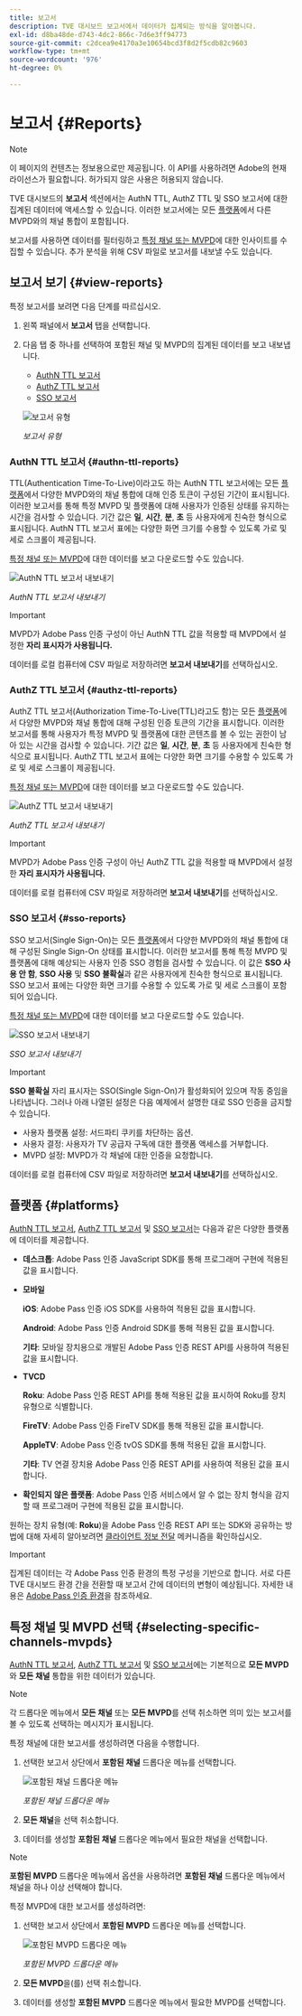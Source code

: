 ```yaml
---
title: 보고서
description: TVE 대시보드 보고서에서 데이터가 집계되는 방식을 알아봅니다.
exl-id: d8ba48de-d743-4dc2-866c-7d6e3ff94773
source-git-commit: c2dcea9e4170a3e10654bcd3f8d2f5cdb82c9603
workflow-type: tm+mt
source-wordcount: '976'
ht-degree: 0%

---
```


# 보고서 {#Reports}

>[!NOTE]
>
>이 페이지의 컨텐츠는 정보용으로만 제공됩니다. 이 API를 사용하려면 Adobe의 현재 라이선스가 필요합니다. 허가되지 않은 사용은 허용되지 않습니다.

TVE 대시보드의 **보고서** 섹션에서는 AuthN TTL, AuthZ TTL 및 SSO 보고서에 대한 집계된 데이터에 액세스할 수 있습니다. 이러한 보고서에는 모든 [플랫폼](#platforms)에서 다른 MVPD와의 채널 통합이 포함됩니다.

보고서를 사용하면 데이터를 필터링하고 [특정 채널 또는 MVPD](#selecting-specific-channels-mvpds)에 대한 인사이트를 수집할 수 있습니다. 추가 분석을 위해 CSV 파일로 보고서를 내보낼 수도 있습니다.

## 보고서 보기 {#view-reports}

특정 보고서를 보려면 다음 단계를 따르십시오.

1. 왼쪽 패널에서 **보고서** 탭을 선택합니다.
1. 다음 탭 중 하나를 선택하여 포함된 채널 및 MVPD의 집계된 데이터를 보고 내보냅니다.
   * [AuthN TTL 보고서](#authn-ttl-reports)
   * [AuthZ TTL 보고서](#authz-ttl-reports)
   * [SSO 보고서](#sso-reports)

   ![보고서 유형](assets/type-of-reports.png)

   *보고서 유형*

### AuthN TTL 보고서 {#authn-ttl-reports}

TTL(Authentication Time-To-Live)이라고도 하는 AuthN TTL 보고서에는 모든 [플랫폼](#platforms)에서 다양한 MVPD와의 채널 통합에 대해 인증 토큰이 구성된 기간이 표시됩니다. 이러한 보고서를 통해 특정 MVPD 및 플랫폼에 대해 사용자가 인증된 상태를 유지하는 시간을 검사할 수 있습니다. 기간 값은 **일**, **시간**, **분**, **초** 등 사용자에게 친숙한 형식으로 표시됩니다. AuthN TTL 보고서 표에는 다양한 화면 크기를 수용할 수 있도록 가로 및 세로 스크롤이 제공됩니다.

[특정 채널 또는 MVPD](#selecting-specific-channels-mvpds)에 대한 데이터를 보고 다운로드할 수도 있습니다.

![AuthN TTL 보고서 내보내기](assets/authn-ttl-reports.png)

*AuthN TTL 보고서 내보내기*

>[!IMPORTANT]
>
> MVPD가 Adobe Pass 인증 구성이 아닌 AuthN TTL 값을 적용할 때 MVPD에서 설정한 **자리 표시자가 사용됩니다.**

데이터를 로컬 컴퓨터에 CSV 파일로 저장하려면 **보고서 내보내기**&#x200B;를 선택하십시오.

### AuthZ TTL 보고서 {#authz-ttl-reports}

AuthZ TTL 보고서(Authorization Time-To-Live(TTL)라고도 함)는 모든 [플랫폼](#platforms)에서 다양한 MVPD와 채널 통합에 대해 구성된 인증 토큰의 기간을 표시합니다. 이러한 보고서를 통해 사용자가 특정 MVPD 및 플랫폼에 대한 콘텐츠를 볼 수 있는 권한이 남아 있는 시간을 검사할 수 있습니다. 기간 값은 **일**, **시간**, **분**, **초** 등 사용자에게 친숙한 형식으로 표시됩니다. AuthZ TTL 보고서 표에는 다양한 화면 크기를 수용할 수 있도록 가로 및 세로 스크롤이 제공됩니다.

[특정 채널 또는 MVPD](#selecting-specific-channels-mvpds)에 대한 데이터를 보고 다운로드할 수도 있습니다.

![AuthZ TTL 보고서 내보내기](assets/authz-ttl-reports.png)

*AuthZ TTL 보고서 내보내기*

>[!IMPORTANT]
>
> MVPD가 Adobe Pass 인증 구성이 아닌 AuthZ TTL 값을 적용할 때 MVPD에서 설정한 **자리 표시자가 사용됩니다.**

데이터를 로컬 컴퓨터에 CSV 파일로 저장하려면 **보고서 내보내기**&#x200B;를 선택하십시오.

### SSO 보고서 {#sso-reports}

SSO 보고서(Single Sign-On)는 모든 [플랫폼](#platforms)에서 다양한 MVPD와의 채널 통합에 대해 구성된 Single Sign-On 상태를 표시합니다. 이러한 보고서를 통해 특정 MVPD 및 플랫폼에 대해 예상되는 사용자 인증 SSO 경험을 검사할 수 있습니다. 이 값은 **SSO 사용 안 함**, **SSO 사용** 및 **SSO 불확실**&#x200B;과 같은 사용자에게 친숙한 형식으로 표시됩니다. SSO 보고서 표에는 다양한 화면 크기를 수용할 수 있도록 가로 및 세로 스크롤이 포함되어 있습니다.

[특정 채널 또는 MVPD](#selecting-specific-channels-mvpds)에 대한 데이터를 보고 다운로드할 수도 있습니다.

![SSO 보고서 내보내기](assets/sso-reports.png)

*SSO 보고서 내보내기*

>[!IMPORTANT]
>
> **SSO 불확실** 자리 표시자는 SSO(Single Sign-On)가 활성화되어 있으며 작동 중임을 나타냅니다. 그러나 아래 나열된 설정은 다음 예제에서 설명한 대로 SSO 인증을 금지할 수 있습니다.
>
> * 사용자 플랫폼 설정: 서드파티 쿠키를 차단하는 옵션.
> * 사용자 결정: 사용자가 TV 공급자 구독에 대한 플랫폼 액세스를 거부합니다.
> * MVPD 설정: MVPD가 각 채널에 대한 인증을 요청합니다.

데이터를 로컬 컴퓨터에 CSV 파일로 저장하려면 **보고서 내보내기**&#x200B;를 선택하십시오.

## 플랫폼 {#platforms}

[AuthN TTL 보고서](#authn-ttl-reports), [AuthZ TTL 보고서](#authz-ttl-reports) 및 [SSO 보고서](#sso-reports)는 다음과 같은 다양한 플랫폼에 데이터를 제공합니다.

* **데스크톱**: Adobe Pass 인증 JavaScript SDK를 통해 프로그래머 구현에 적용된 값을 표시합니다.

* **모바일**

  **iOS**: Adobe Pass 인증 iOS SDK를 사용하여 적용된 값을 표시합니다.

  **Android**: Adobe Pass 인증 Android SDK를 통해 적용된 값을 표시합니다.

  **기타**: 모바일 장치용으로 개발된 Adobe Pass 인증 REST API를 사용하여 적용된 값을 표시합니다.

* **TVCD**

  **Roku**: Adobe Pass 인증 REST API를 통해 적용된 값을 표시하여 Roku를 장치 유형으로 식별합니다.

  **FireTV**: Adobe Pass 인증 FireTV SDK를 통해 적용된 값을 표시합니다.

  **AppleTV**: Adobe Pass 인증 tvOS SDK를 통해 적용된 값을 표시합니다.

  **기타**: TV 연결 장치용 Adobe Pass 인증 REST API를 사용하여 적용된 값을 표시합니다.

* **확인되지 않은 플랫폼**: Adobe Pass 인증 서비스에서 알 수 없는 장치 형식을 감지할 때 프로그래머 구현에 적용된 값을 표시합니다.

원하는 장치 유형(예: **Roku**)을 Adobe Pass 인증 REST API 또는 SDK와 공유하는 방법에 대해 자세히 알아보려면 [클라이언트 정보 전달](/help/authentication/passing-client-information-device-connection-and-application.md) 메커니즘을 확인하십시오.

>[!IMPORTANT]
>
> 집계된 데이터는 각 Adobe Pass 인증 환경의 특정 구성을 기반으로 합니다. 서로 다른 TVE 대시보드 환경 간을 전환할 때 보고서 간에 데이터의 변형이 예상됩니다. 자세한 내용은 [Adobe Pass 인증 환경](/help/authentication/tve-dashboard-environments.md)을 참조하세요.

## 특정 채널 및 MVPD 선택 {#selecting-specific-channels-mvpds}

[AuthN TTL 보고서](#authn-ttl-reports), [AuthZ TTL 보고서](#authz-ttl-reports) 및 [SSO 보고서](#sso-reports)에는 기본적으로 **모든 MVPD**&#x200B;와 **모든 채널** 통합을 위한 데이터가 있습니다.

>[!NOTE]
>
> 각 드롭다운 메뉴에서 **모든 채널** 또는 **모든 MVPD**&#x200B;를 선택 취소하면 의미 있는 보고서를 볼 수 있도록 선택하는 메시지가 표시됩니다.

특정 채널에 대한 보고서를 생성하려면 다음을 수행합니다.

1. 선택한 보고서 상단에서 **포함된 채널** 드롭다운 메뉴를 선택합니다.

   ![포함된 채널 드롭다운 메뉴](assets/include-channels.png)

   *포함된 채널 드롭다운 메뉴*

1. **모든 채널**&#x200B;을 선택 취소합니다.
1. 데이터를 생성할 **포함된 채널** 드롭다운 메뉴에서 필요한 채널을 선택합니다.

>[!NOTE]
>
> **포함된 MVPD** 드롭다운 메뉴에서 옵션을 사용하려면 **포함된 채널** 드롭다운 메뉴에서 채널을 하나 이상 선택해야 합니다.

특정 MVPD에 대한 보고서를 생성하려면:

1. 선택한 보고서 상단에서 **포함된 MVPD** 드롭다운 메뉴를 선택합니다.

   ![포함된 MVPD 드롭다운 메뉴](assets/include-mvpds.png)

   *포함된 MVPD 드롭다운 메뉴*

1. **모든 MVPD**&#x200B;을(를) 선택 취소합니다.
1. 데이터를 생성할 **포함된 MVPD** 드롭다운 메뉴에서 필요한 MVPD를 선택합니다.
